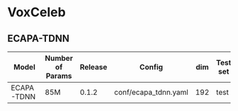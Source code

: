 # VoxCeleb

## ECAPA-TDNN 

| Model | Number of Params | Release | Config | dim | Test set |  Cosine | Cosine + S-Norm | 
| --- | --- | --- | --- | --- | --- | --- | ---- |
| ECAPA-TDNN | 85M | 0.1.2 | conf/ecapa_tdnn.yaml |192 | test | 1.02 |  0.95 | 
